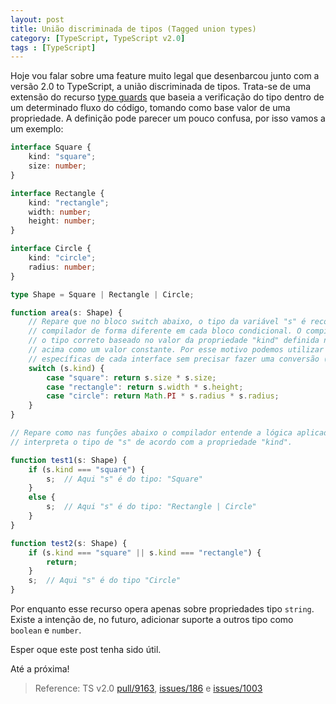 ```yaml
---
layout: post
title: União discriminada de tipos (Tagged union types)
category: [TypeScript, TypeScript v2.0]
tags : [TypeScript]
---
```


Hoje vou falar sobre uma feature muito legal que desenbarcou junto com a versão 2.0 to TypeScript, a união discriminada de tipos. Trata-se de uma extensão do recurso [type guards](/posts/TypeScript-Type-Guards) que baseia a verificação do tipo dentro de um determinado fluxo do código, tomando como base valor de uma propriedade. A definição pode parecer um pouco confusa, por isso vamos a um exemplo:

```typescript
interface Square {
    kind: "square";
    size: number;
}

interface Rectangle {
    kind: "rectangle";
    width: number;
    height: number;
}

interface Circle {
    kind: "circle";
    radius: number;
}

type Shape = Square | Rectangle | Circle;

function area(s: Shape) {
    // Repare que no bloco switch abaixo, o tipo da variável "s" é reconhecido pelo
    // compilador de forma diferente em cada bloco condicional. O compilador define
    // o tipo correto baseado no valor da propriedade "kind" definida nas interfaces
    // acima como um valor constante. Por esse motivo podemos utilizar as propriedades
    // específicas de cada interface sem precisar fazer uma conversão (cast).
    switch (s.kind) {
        case "square": return s.size * s.size;
        case "rectangle": return s.width * s.height;
        case "circle": return Math.PI * s.radius * s.radius;
    }
}

// Repare como nas funções abaixo o compilador entende a lógica aplicada nos if's e
// interpreta o tipo de "s" de acordo com a propriedade "kind".

function test1(s: Shape) {
    if (s.kind === "square") {
        s;  // Aqui "s" é do tipo: "Square"
    }
    else {
        s;  // Aqui "s" é do tipo: "Rectangle | Circle"
    }
}

function test2(s: Shape) {
    if (s.kind === "square" || s.kind === "rectangle") {
        return;
    }
    s;  // Aqui "s" é do tipo "Circle"
}
```

Por enquanto esse recurso opera apenas sobre propriedades tipo `string`. Existe a intenção de, no futuro, adicionar suporte a outros tipo como `boolean` e `number`.

Esper oque este post tenha sido útil.

Até a próxima!

> Reference: TS v2.0 [pull/9163](https://github.com/Microsoft/TypeScript/pull/9163), [issues/186](https://github.com/Microsoft/TypeScript/issues/186) e [issues/1003](https://github.com/Microsoft/TypeScript/issues/1003)
